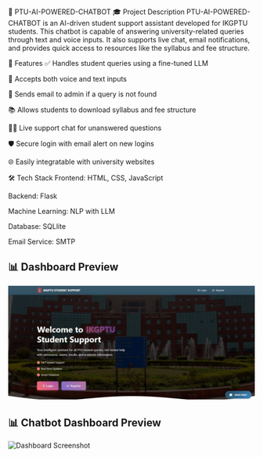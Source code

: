 🧠 PTU-AI-POWERED-CHATBOT
🎓 Project Description
PTU-AI-POWERED-CHATBOT is an AI-driven student support assistant developed for IKGPTU students. This chatbot is capable of answering university-related queries through text and voice inputs. It also supports live chat, email notifications, and provides quick access to resources like the syllabus and fee structure.

🚀 Features
✅ Handles student queries using a fine-tuned LLM

🎤 Accepts both voice and text inputs

📩 Sends email to admin if a query is not found

📚 Allows students to download syllabus and fee structure

🧑‍💻 Live support chat for unanswered questions

🛡️ Secure login with email alert on new logins

🌐 Easily integratable with university websites

🛠️ Tech Stack
Frontend: HTML, CSS, JavaScript

Backend: Flask

Machine Learning: NLP with LLM 

Database: SQLlite 

Email Service: SMTP

## 📊 Dashboard Preview
![Dashboard Screenshot](website%20ui.jpg)

## 📊 Chatbot Dashboard Preview
![Dashboard Screenshot](chatbot.jpg)
